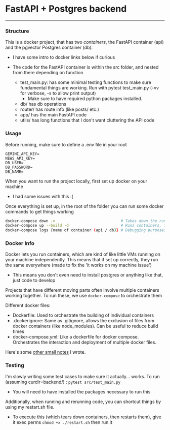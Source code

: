 # FastAPI + Postgres backend

---

### Structure

This is a docker project, that has two _containers_, the FastAPI container (api) and the pgvector Postgres container (db).

- I have some intro to docker links below if curious

- The code for the FastAPI container is within the src folder, and nested from there depending on function
  - test_main.py: has some minimal testing functions to make sure fundamental things are working. Run with pytest test_main.py (-vv for verbose, -s to allow print output)
    - Make sure to have required python packages installed.
  - db/ has db operations
  - router/ has route info (like posts/ etc.)
  - app/ has the main FastAPI code
  - utils/ has long functions that I don't want cluttering the API code

### Usage

Before running, make sure to define a .env file in your root

```
GEMINI_API_KEY=
NEWS_API_KEY=
DB_USER=
DB_PASSWORD=
DB_NAME=
```

When you want to run the project locally, first set up docker on your machine

- I had some issues with this :(

Once everything is set up, in the root of the folder you can run some docker commands to get things working

```bash
docker-compose down -v                             # Takes down the running containers (allowing refreshing)
docker-compose up --build -d                       # Runs containers, initializing them
docker-compose logs {name of container (api / db)} # Debugging purposes
```

### Docker Info

Docker lets you run containers, which are kind of like little VMs running on your machine independently. This means that if set up correctly, they run the same everywhere (made to fix the 'it works on my machine issue')

- This means you don't even need to install postgres or anything like that, just code to develop

Projects that have different moving parts often involve multiple containers working together. To run these, we use `docker-compose` to orchestrate them

Different docker files:

- Dockerfile: Used to orchestrate the building of individual containers
- .dockerignore: Same as .gitignore, allows the exclusion of files from docker containers (like node_modules). Can be useful to reduce build times
- docker-compose.yml: Like a dockerfile for docker compose. Orchestrates the interaction and deployment of multiple docker files.

Here's some [other small notes](https://dtyner-vault.vercel.app/Coding/Docker) I wrote.

### Testing

I'm slowly writing some test cases to make sure it actually... works.
To run (assuming curdir=backend/) : `pytest src/test_main.py`

- You will need to have installed the packages necessary to run this

Additionally, when running and rerunning code, you can shortcut things by using my restart.sh file.

- To execute this (which tears down containers, then restarts them), give it exec perms `chmod +x ./restart.sh` then run it
